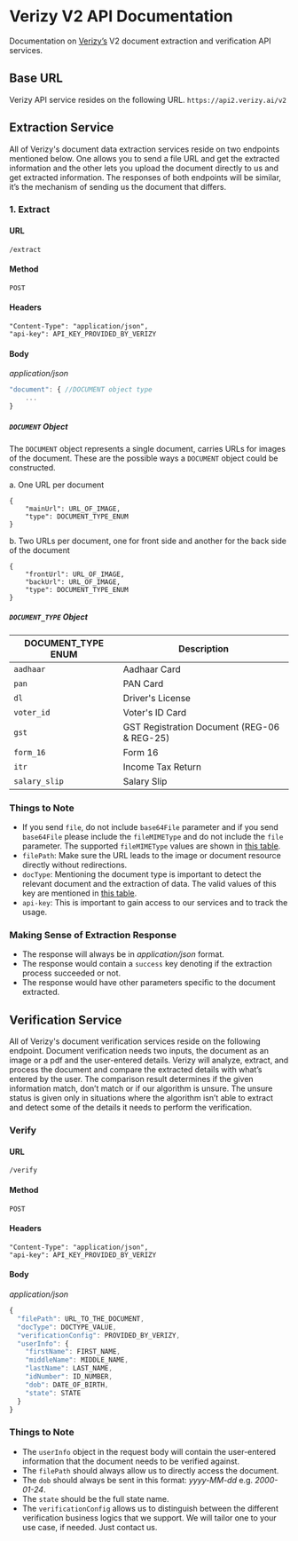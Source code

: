 # Verizy V2 API Documentation
Documentation on [Verizy’s](https://verizy.ai) V2 document extraction and verification API services.

## Base URL
Verizy API service resides on the following URL.
`https://api2.verizy.ai/v2`

## Extraction Service
All of Verizy's document data extraction services reside on two endpoints mentioned below. One allows you to send a file URL and get the extracted information and the other lets you upload the document directly to us and get extracted information. The responses of both endpoints will be similar, it’s the mechanism of sending us the document that differs.

### 1. Extract
#### URL
`/extract`
#### Method
`POST`
#### Headers
```
"Content-Type": "application/json",
"api-key": API_KEY_PROVIDED_BY_VERIZY
```
#### Body
*application/json*
```javascript
"document": { //DOCUMENT object type
    ...
}
```
##### `DOCUMENT` Object
The `DOCUMENT` object represents a single document, carries URLs for images of the document. These are the possible ways a `DOCUMENT` object could be constructed.

a. One URL per document
```
{
    "mainUrl": URL_OF_IMAGE,
    "type": DOCUMENT_TYPE_ENUM
}
```

b. Two URLs per document, one for front side and another for the back side of the document
```
{
    "frontUrl": URL_OF_IMAGE,
    "backUrl": URL_OF_IMAGE,
    "type": DOCUMENT_TYPE_ENUM
}
```
##### `DOCUMENT_TYPE` Object
| DOCUMENT_TYPE ENUM | Description |
|--------------------|-------------|
| `aadhaar` | Aadhaar Card |
| `pan` | PAN Card |
| `dl` | Driver's License |
| `voter_id` | Voter's ID Card |
| `gst` | GST Registration Document (REG-06 & REG-25) |
| `form_16` | Form 16 |
| `itr` | Income Tax Return |
| `salary_slip` | Salary Slip |

### Things to Note
- If you send `file`, do not include `base64File` parameter and if you send `base64File` please include the `fileMIMEType` and do not include the `file` parameter. The supported `fileMIMEType` values are shown in [this table](https://github.com/verizy/verizy-api/blob/master/SupportedMIMETypes.md).
- `filePath`: Make sure the URL leads to the image or document resource directly without redirections.
- `docType`: Mentioning the document type is important to detect the relevant document and the extraction of data. The valid values of this key are mentioned in [this table](https://github.com/verizy/verizy-api/blob/master/SupportedDocuments.md).
- `api-key`: This is important to gain access to our services and to track the usage.

### Making Sense of Extraction Response
- The response will always be in *application/json* format.
- The response would contain a `success` key denoting if the extraction process succeeded or not.
- The response would have other parameters specific to the document extracted.

## Verification Service
All of Verizy's document verification services reside on the following endpoint. Document verification needs two inputs, the document as an image or a pdf and the user-entered details. Verizy will analyze, extract, and process the document and compare the extracted details with what’s entered by the user. The comparison result determines if the given information match, don’t match or if our algorithm is unsure. The unsure status is given only in situations where the algorithm isn’t able to extract and detect some of the details it needs to perform the verification.

### Verify
#### URL
`/verify`
#### Method
`POST`
#### Headers
```
"Content-Type": "application/json",
"api-key": API_KEY_PROVIDED_BY_VERIZY
```
#### Body
*application/json*
```javascript
{
  "filePath": URL_TO_THE_DOCUMENT,
  "docType": DOCTYPE_VALUE,
  "verificationConfig": PROVIDED_BY_VERIZY,
  "userInfo": {
    "firstName": FIRST_NAME,
    "middleName": MIDDLE_NAME,
    "lastName": LAST_NAME,
    "idNumber": ID_NUMBER,
    "dob": DATE_OF_BIRTH,
    "state": STATE
  }
}
```
### Things to Note
- The `userInfo` object in the request body will contain the user-entered information that the document needs to be verified against.
- The `filePath` should always allow us to directly access the document.
- The `dob` should always be sent in this format: *yyyy-MM-dd* e.g. *2000-01-24*.
- The `state` should be the full state name.
- The `verificationConfig` allows us to distinguish between the different verification business logics that we support. We will tailor one to your use case, if needed. Just contact us.
